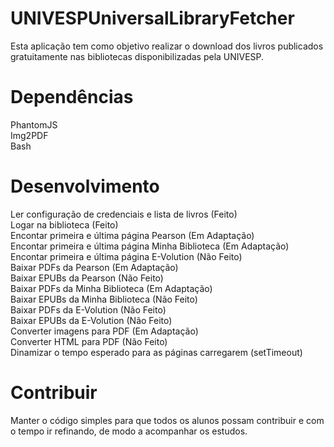 # UNIVESPUniversalLibraryFetcher
  Esta aplicação tem como objetivo realizar o download dos livros publicados gratuitamente nas bibliotecas disponibilizadas pela UNIVESP.

# Dependências
  PhantomJS <br/>
  Img2PDF <br/>
  Bash <br/>
  
# Desenvolvimento
  Ler configuração de credenciais e lista de livros (Feito) <br/>
  Logar na biblioteca (Feito) <br/>
  Encontar primeira e última página Pearson (Em Adaptação) <br/>
  Encontar primeira e última página Minha Biblioteca (Em Adaptação) <br/>
  Encontar primeira e última página E-Volution (Não Feito) <br/>
  Baixar PDFs da Pearson (Em Adaptação) <br/>
  Baixar EPUBs da Pearson (Não Feito) <br/>
  Baixar PDFs da Minha Biblioteca (Em Adaptação) <br/>
  Baixar EPUBs da Minha Biblioteca (Não Feito) <br/>
  Baixar PDFs da E-Volution (Não Feito) <br/>
  Baixar EPUBs da E-Volution (Não Feito) <br/>
  Converter imagens para PDF (Em Adaptação) <br/>
  Converter HTML para PDF (Não Feito) <br/>
  Dinamizar o tempo esperado para as páginas carregarem (setTimeout) <br/>

# Contribuir  
  Manter o código simples para que todos os alunos possam contribuir e com o tempo ir refinando, de modo a acompanhar os estudos. <br/>
